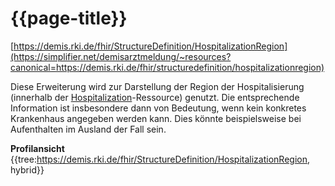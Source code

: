 # {{page-title}}
[https://demis.rki.de/fhir/StructureDefinition/HospitalizationRegion](https://simplifier.net/demisarztmeldung/~resources?canonical=https://demis.rki.de/fhir/structuredefinition/hospitalizationregion) 

Diese Erweiterung wird zur Darstellung der Region der Hospitalisierung (innerhalb der [Hospitalization](https://simplifier.net/demisarztmeldung/~resources?canonical=https://demis.rki.de/fhir/structuredefinition/hospitalization)-Ressource) genutzt. Die entsprechende Information ist insbesondere dann von Bedeutung, wenn kein konkretes Krankenhaus angegeben werden kann. Dies könnte beispielsweise bei Aufenthalten im Ausland der Fall sein.

**Profilansicht**
{{tree:https://demis.rki.de/fhir/StructureDefinition/HospitalizationRegion, hybrid}}
